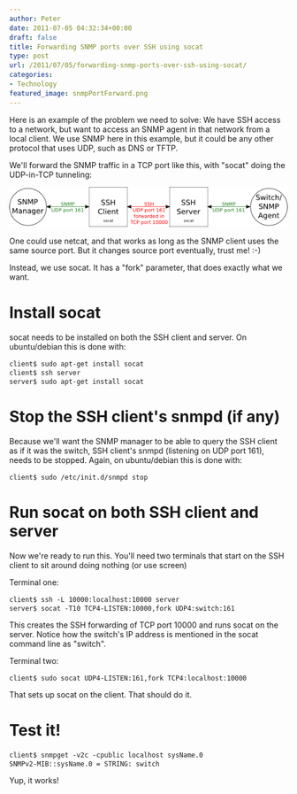 ```yaml
---
author: Peter
date: 2011-07-05 04:32:34+00:00
draft: false
title: Forwarding SNMP ports over SSH using socat
type: post
url: /2011/07/05/forwarding-snmp-ports-over-ssh-using-socat/
categories:
- Technology
featured_image: snmpPortForward.png
---
```


Here is an example of the problem we need to solve: We have SSH access to a network, but want to access an SNMP agent in that network from a local client. We use SNMP here in this example, but it could be any other protocol that uses UDP, such as DNS or TFTP.

We'll forward the SNMP traffic in a TCP port like this, with "socat" doing the UDP-in-TCP tunneling:

![](snmpPortForward.png)

<!-- more -->

One could use netcat, and that works as long as the SNMP client uses the same source port. But it changes source port eventually, trust me! :-)

Instead, we use socat. It has a "fork" parameter, that does exactly what we want.


# Install socat


socat needs to be installed on both the SSH client and server. On ubuntu/debian this is done with:

    client$ sudo apt-get install socat
    client$ ssh server
    server$ sudo apt-get install socat

# Stop the SSH client's snmpd (if any)

Because we'll want the SNMP manager to be able to query the SSH client as if it was the switch, SSH client's snmpd (listening on UDP port 161), needs to be stopped. Again, on ubuntu/debian this is done with:

    client$ sudo /etc/init.d/snmpd stop

# Run socat on both SSH client and server


Now we're ready to run this. You'll need two terminals that start on the SSH client to sit around doing nothing (or use screen)

Terminal one:

    client$ ssh -L 10000:localhost:10000 server
    server$ socat -T10 TCP4-LISTEN:10000,fork UDP4:switch:161

This creates the SSH forwarding of TCP port 10000 and runs socat on the server. Notice how the switch's IP address is mentioned in the socat command line as "switch".

Terminal two:

    client$ sudo socat UDP4-LISTEN:161,fork TCP4:localhost:10000


That sets up socat on the client. That should do it.

# Test it!

    client$ snmpget -v2c -cpublic localhost sysName.0
    SNMPv2-MIB::sysName.0 = STRING: switch

Yup, it works!
